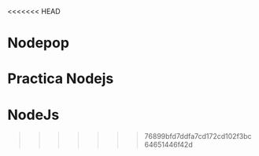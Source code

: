 <<<<<<< HEAD
# Nodepop

Practica Nodejs
=======
# NodeJs
>>>>>>> 76899bfd7ddfa7cd172cd102f3bc64651446f42d
